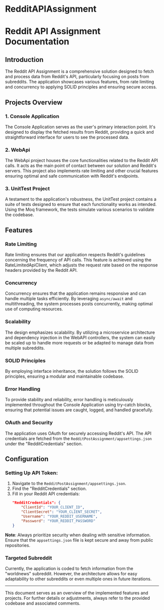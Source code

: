 # RedditAPIAssignment
# Reddit API Assignment Documentation

## Introduction

The Reddit API Assignment is a comprehensive solution designed to fetch and process data from Reddit's API, particularly focusing on posts from subreddits. The application showcases various features, from rate limiting and concurrency to applying SOLID principles and ensuring secure access.

## Projects Overview

### 1. Console Application

The Console Application serves as the user's primary interaction point. It's designed to display the fetched results from Reddit, providing a quick and straightforward interface for users to see the processed data.

### 2. WebApi

The WebApi project houses the core functionalities related to the Reddit API calls. It acts as the main point of contact between our solution and Reddit's servers. This project also implements rate limiting and other crucial features ensuring optimal and safe communication with Reddit's endpoints.

### 3. UnitTest Project

A testament to the application's robustness, the UnitTest project contains a suite of tests designed to ensure that each functionality works as intended. Using the Moq framework, the tests simulate various scenarios to validate the codebase.

## Features

### Rate Limiting

Rate limiting ensures that our application respects Reddit's guidelines concerning the frequency of API calls. This feature is achieved using the RateLimitedApiClient, which adjusts the request rate based on the response headers provided by the Reddit API.

### Concurrency

Concurrency ensures that the application remains responsive and can handle multiple tasks efficiently. By leveraging `async/await` and multithreading, the system processes posts concurrently, making optimal use of computing resources.

### Scalability

The design emphasizes scalability. By utilizing a microservice architecture and dependency injection in the WebAPI controllers, the system can easily be scaled up to handle more requests or be adapted to manage data from multiple subreddits.

### SOLID Principles

By employing interface inheritance, the solution follows the SOLID principles, ensuring a modular and maintainable codebase.

### Error Handling

To provide stability and reliability, error handling is meticulously implemented throughout the Console Application using try-catch blocks, ensuring that potential issues are caught, logged, and handled gracefully.

### OAuth and Security

The application uses OAuth for securely accessing Reddit's API. The API credentials are fetched from the `RedditPostAssignment/appsettings.json` under the "RedditCredentials" section.

## Configuration

### Setting Up API Token:

1. Navigate to the `RedditPostAssignment/appsettings.json`.
2. Find the "RedditCredentials" section.
3. Fill in your Reddit API credentials:
    ```json
    "RedditCredentials": {
        "ClientId": "YOUR_CLIENT_ID",
        "ClientSecret": "YOUR_CLIENT_SECRET",
        "Username": "YOUR_REDDIT_USERNAME",
        "Password": "YOUR_REDDIT_PASSWORD"
    }
    ```

**Note**: Always prioritize security when dealing with sensitive information. Ensure that the `appsettings.json` file is kept secure and away from public repositories.

### Targeted Subreddit

Currently, the application is coded to fetch information from the "worldnews" subreddit. However, the architecture allows for easy adaptability to other subreddits or even multiple ones in future iterations.

---

This document serves as an overview of the implemented features and projects. For further details or adjustments, always refer to the provided codebase and associated comments.
